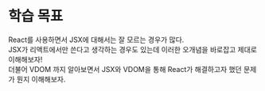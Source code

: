 
# 학습 목표

React를 사용하면서 JSX에 대해서는 잘 모르는 경우가 많다. </br>
JSX가 리액트에서만 쓴다고 생각하는 경우도 있는데 이러한 오개념을 바로잡고 제대로 이해해보자!</br>
더불어 VDOM 까지 알아보면서 JSX와 VDOM을 통해 React가 해결하고자 했던 문제가 뭔지 이해해보자.
